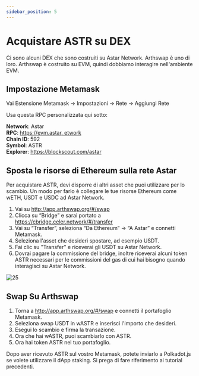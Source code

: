 ```yaml
---
sidebar_position: 5
---
```


# Acquistare ASTR su DEX

Ci sono alcuni DEX che sono costruiti su Astar Network. Arthswap è uno di loro. Arthswap è costruito su EVM, quindi dobbiamo interagire nell'ambiente EVM.

## Impostazione Metamask

Vai Estensione Metamask -> Impostazioni -> Rete -> Aggiungi Rete

Usa questa RPC personalizzata qui sotto:

**Network**: Astar <br /> **RPC**: [https://evm.astar. etwork](https://evm.astar.network) <br /> **Chain ID**: 592 <br /> **Symbol**: ASTR <br /> **Explorer**: <https://blockscout.com/astar>

## Sposta le risorse di Ethereum sulla rete Astar

Per acquistare ASTR, devi disporre di altri asset che puoi utilizzare per lo scambio. Un modo per farlo è collegare le tue risorse Ethereum come wETH, USDT e USDC ad Astar Network.

1. Vai su <http://app.arthswap.org/#/swap>
2. Clicca su “Bridge” e sarai portato a <https://cbridge.celer.network/#/transfer>
3. Vai su “Transfer”, seleziona “Da Ethereum” -> “A Astar” e connetti Metamask.
4. Seleziona l'asset che desideri spostare, ad esempio USDT.
5. Fai clic su "Transfer" e riceverai gli USDT su Astar Network.
6. Dovrai pagare la commissione del bridge, inoltre riceverai alcuni token ASTR necessari per le commissioni del gas di cui hai bisogno quando interagisci su Astar Network.

![25](img/25.png)

## Swap Su Arthswap

1. Torna a <http://app.arthswap.org/#/swap> e connetti il portafoglio Metamask.
2. Seleziona swap USDT in wASTR e inserisci l'importo che desideri.
3. Esegui lo scambio e firma la transazione.
4. Ora che hai wASTR, puoi scambiarlo con ASTR.
5. Ora hai token ASTR nel tuo portafoglio.

Dopo aver ricevuto ASTR sul vostro Metamask, potete inviarlo a Polkadot.js se volete utilizzare il dApp staking. Si prega di fare riferimento ai tutorial precedenti.
